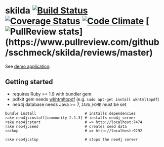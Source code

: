 # skilda [![Build Status](https://secure.travis-ci.org/sschmeck/skilda.png?branch=master)](http://travis-ci.org/sschmeck/skilda) [![Coverage Status](https://coveralls.io/repos/sschmeck/skilda/badge.png?branch=master)](https://coveralls.io/r/sschmeck/skilda?branch=master) [![Code Climate](https://codeclimate.com/github/sschmeck/skilda.png)](https://codeclimate.com/github/sschmeck/skilda) [![PullReview stats](https://www.pullreview.com/github/sschmeck/skilda/badges/master.svg?)](https://www.pullreview.com/github/sschmeck/skilda/reviews/master)
See [demo application](http://skilda.heroku.com).

## Getting started

* requires Ruby >= 1.9 with bundler gem
* pdfkit gem needs [wkhtmltopdf](http://wkhtmltopdf.org/) (e.g. `sudo apt-get install wkhtmltopdf`)
* neo4j database needs Java >= 7, `JAVA_HOME` must be set 
```
bundle install                      # installs dependencies
rake neo4j:install[community-2.1.3] # installs neo4j server
rake neo4j:start                    # => http://localhost:7474
rake neo4j:seed                     # creates seed data
rackup                              # => http://localhost:9292

rake neo4j:stop                     # stops the neo4j server
```